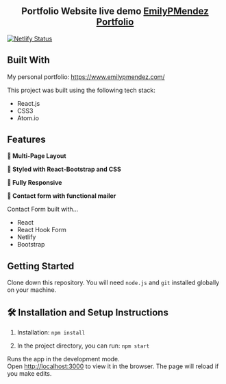 <h2 align="center">
  Portfolio Website live demo
  <a href="https://emilypmendez-portfolio.netlify.app/" target="_blank">EmilyPMendez Portfolio</a>
</h2>

[![Netlify Status](https://api.netlify.com/api/v1/badges/ebe3ba7e-82ce-4f65-a51e-7915a453d195/deploy-status)](https://app.netlify.com/sites/emilypmendez-portfolio/deploys)

## Built With

My personal portfolio: <a href="https://www.emilypmendez.com/" target="_blank">https://www.emilypmendez.com/</a> <br/>

This project was built using the following tech stack:

- React.js
- CSS3
- Atom.io

## Features

**📖 Multi-Page Layout**

**🎨 Styled with React-Bootstrap and CSS**

**📱 Fully Responsive**

**📝 Contact form with functional mailer**

Contact Form built with...

- React
- React Hook Form
- Netlify
- Bootstrap

## Getting Started

Clone down this repository. You will need `node.js` and `git` installed globally on your machine.

## 🛠 Installation and Setup Instructions

1. Installation: `npm install`

2. In the project directory, you can run: `npm start`

Runs the app in the development mode.\
Open [http://localhost:3000](http://localhost:3000) to view it in the browser.
The page will reload if you make edits.
